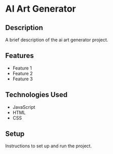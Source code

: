 # AI Art Generator

## Description

A brief description of the ai art generator project.

## Features

- Feature 1
- Feature 2
- Feature 3

## Technologies Used

- JavaScript
- HTML
- CSS

## Setup

Instructions to set up and run the project.
